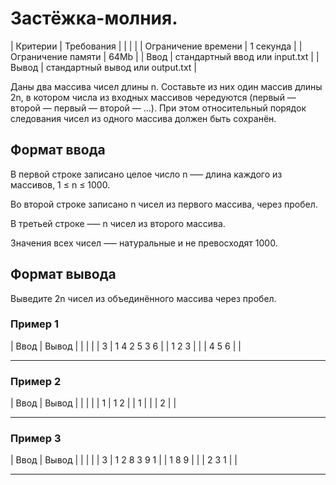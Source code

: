 ﻿# Застёжка-молния. 

| Критерии            | Требования                        |
|                     |                                   |
| Ограничение времени | 1 секунда						  |
| Ограничение памяти  | 64Mb							  |
| Ввод                | стандартный ввод или input.txt	  |
| Вывод               | стандартный вывод или output.txt  |
 
Даны два массива чисел длины n. Составьте из них один массив длины 2n, 
в котором числа из входных массивов чередуются (первый — второй — первый — второй — ...).
При этом относительный порядок следования чисел из одного массива должен быть сохранён. 

## Формат ввода

В первой строке записано целое число n –— длина каждого из массивов, 1 ≤ n ≤ 1000.

Во второй строке записано n чисел из первого массива, через пробел.

В третьей строке –— n чисел из второго массива.

Значения всех чисел –— натуральные и не превосходят 1000.


## Формат вывода
Выведите 2n чисел из объединённого массива через пробел. 

### Пример 1
| Ввод  | Вывод         |
|       |               |
| 3     | 1 4 2 5 3 6	|
| 1 2 3 | 		        |
| 4 5 6 |               |

----------------


### Пример 2
| Ввод  | Вывод  |
|       |        |
| 1     | 1 2	 |
| 1     | 		 |
| 2     |        |

----------------

### Пример 3
| Ввод  | Вывод       |
|       |             |
| 3     | 1 2 8 3 9 1 |
| 1 8 9 | 	     	  |
| 2 3 1 |             |

----------------